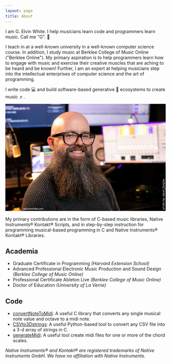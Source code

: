 ```yaml
---
layout: page
title: About
---
```


<p class="message">
  I am G. Elvin White. I help musicians learn code and programmers learn music. Call me "G". 🦾
</p>

I teach in at a well-known university in a well-known computer science course. In addition, I study music at Berklee College of Music Online ("Berklee Online"). My primary aspiration is to help programmers learn how to engage with music and exercise their creative muscles that are aching to be heard and be known! Further, I am an expert at helping musicians step into the intellectual enterprises of computer science and the art of programming.

<p class="message">
  I write code 💻 and build software-based generative 🎲 ecosystems to create music ♬.
</p>

![gelvinwhite](/assets/gelvinwhite02.jpg "gelvinwhite")

My primary contributions are in the form of C-based music libraries, Native Instruments®️ Kontakt®️ Scripts, and in step-by-step instruction for programming musical-based programming in C and Native Instruments®️ Kontakt®️ Libraries.

## Academia
* Graduate Certificate in Programming *(Harvard Extension School)*
* Advanced Professional Electronic Music Production and Sound Design *(Berklee College of Music Online)*
* Professional Certificate Ableton Live *(Berklee College of Music Online)*
* Doctor of Education *(University of La Verne)*

## Code
* [convertNoteToMidi](https://github.com/guyewhite/convertNoteToMidi): A useful C library that converts any single musical note value and octave to a midi note.
* [CSVto3Dstrings](https://github.com/guyewhite/CSVto3Dstrings): A useful Python-based tool to convert any CSV file into a 3-d array of strings in C.
* [generateMidi](https://github.com/guyewhite/generateMidi): A useful tool create midi files for one or more of the chord scales.

*Native Instruments®️ and Kontakt®️ are registered trademarks of Native Instruments GmbH. We have no affiliation with Native Instruments.*

